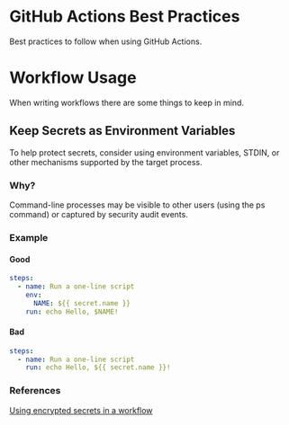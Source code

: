 # GitHub Actions Best Practices
Best practices to follow when using GitHub Actions.


# Workflow Usage
When writing workflows there are some things to keep in mind.

## Keep Secrets as Environment Variables
To help protect secrets, consider using environment variables, STDIN, or other mechanisms supported by the target process.

### Why?
Command-line processes may be visible to other users (using the ps command) or captured by security audit events.

### Example
#### Good
```yml
steps:
  - name: Run a one-line script
    env:
      NAME: ${{ secret.name }}
    run: echo Hello, $NAME!
```

#### Bad
```yml
steps:
  - name: Run a one-line script
    run: echo Hello, ${{ secret.name }}!
```
### References
[Using encrypted secrets in a workflow](https://docs.github.com/en/actions/security-guides/encrypted-secrets#using-encrypted-secrets-in-a-workflow)
